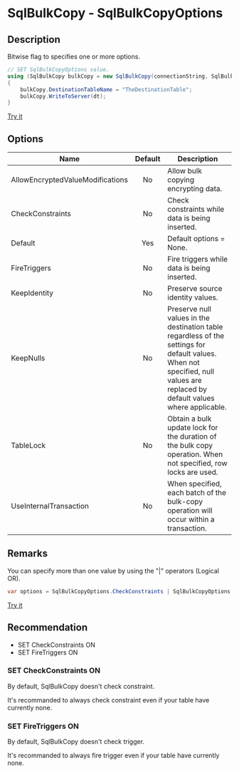 # SqlBulkCopy - SqlBulkCopyOptions

## Description
Bitwise flag to specifies one or more options.

```csharp
// SET SqlBulkCopyOptions value.
using (SqlBulkCopy bulkCopy = new SqlBulkCopy(connectionString, SqlBulkCopyOptions.CheckConstraints))
{
	bulkCopy.DestinationTableName = "TheDestinationTable";
	bulkCopy.WriteToServer(dt);
}
```

[Try it](https://dotnetfiddle.net/ng64Z4)

## Options

| Name | Default | Description |
| ---- | :-----: | ----------- |
| AllowEncryptedValueModifications | No | Allow bulk copying encrypting data. |
| CheckConstraints | No |  Check constraints while data is being inserted. |
| Default | Yes | Default options = None. |
| FireTriggers | No |  Fire triggers while data is being inserted. |
| KeepIdentity | No | Preserve source identity values. |
| KeepNulls | No | Preserve null values in the destination table regardless of the settings for default values. When not specified, null values are replaced by default values where applicable. |
| TableLock | No | Obtain a bulk update lock for the duration of the bulk copy operation. When not specified, row locks are used. |
| UseInternalTransaction | No | When specified, each batch of the bulk-copy operation will occur within a transaction. |

## Remarks

You can specify more than one value by using the "|" operators (Logical OR).

```csharp
var options = SqlBulkCopyOptions.CheckConstraints | SqlBulkCopyOptions.FireTriggers | SqlBulkCopyOptions.TableLock;
```

[Try it](https://dotnetfiddle.net/lWfHtH)

## Recommendation
- SET CheckConstraints ON
- SET FireTriggers ON

### SET CheckConstraints ON
By default, SqlBulkCopy doesn't check constraint.

It's recommanded to always check constraint even if your table have currently none.

### SET FireTriggers ON
By default, SqlBulkCopy doesn't check trigger.

It's recommanded to always fire trigger even if your table have currently none.
